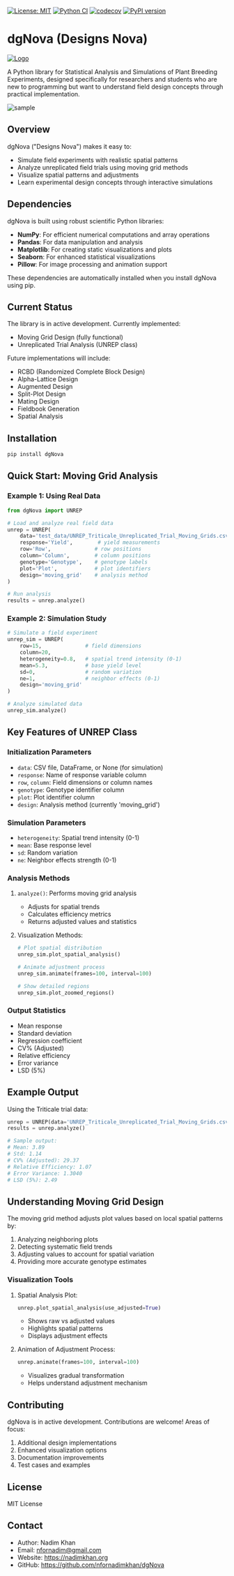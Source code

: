 [![License: MIT](https://img.shields.io/badge/License-MIT-yellow.svg)](https://opensource.org/licenses/MIT)
[![Python CI](https://github.com/nfornadimkhan/dgNova/actions/workflows/python-ci.yml/badge.svg)](https://github.com/nfornadimkhan/dgNova/actions/workflows/python-ci.yml)
[![codecov](https://codecov.io/gh/nfornadimkhan/dgNova/branch/main/graph/badge.svg)](https://codecov.io/gh/nfornadimkhan/dgNova)
[![PyPI version](https://badge.fury.io/py/dgNova.svg)](https://badge.fury.io/py/dgNova)

# dgNova (Designs Nova)
[![Logo](/logo.svg)](https://nfornadimkhan.github.io/dgNova/)

A Python library for Statistical Analysis and Simulations of Plant Breeding Experiments, designed specifically for researchers and students who are new to programming but want to understand field design concepts through practical implementation.

![sample](https://github.com/user-attachments/assets/03bc5ccc-201d-414e-88f9-ba4a7a3eedb9)

## Overview

dgNova ("Designs Nova") makes it easy to:
- Simulate field experiments with realistic spatial patterns
- Analyze unreplicated field trials using moving grid methods
- Visualize spatial patterns and adjustments
- Learn experimental design concepts through interactive simulations

## Dependencies

dgNova is built using robust scientific Python libraries:
- **NumPy**: For efficient numerical computations and array operations
- **Pandas**: For data manipulation and analysis
- **Matplotlib**: For creating static visualizations and plots
- **Seaborn**: For enhanced statistical visualizations
- **Pillow**: For image processing and animation support

These dependencies are automatically installed when you install dgNova using pip.

## Current Status

The library is in active development. Currently implemented:
- Moving Grid Design (fully functional)
- Unreplicated Trial Analysis (UNREP class)

Future implementations will include:
- RCBD (Randomized Complete Block Design)
- Alpha-Lattice Design
- Augmented Design
- Split-Plot Design
- Mating Design
- Fieldbook Generation
- Spatial Analysis

## Installation

```bash
pip install dgNova
```

## Quick Start: Moving Grid Analysis

### Example 1: Using Real Data

```python
from dgNova import UNREP

# Load and analyze real field data
unrep = UNREP(
    data='test_data/UNREP_Triticale_Unreplicated_Trial_Moving_Grids.csv',
    response='Yield',        # yield measurements
    row='Row',              # row positions
    column='Column',        # column positions
    genotype='Genotype',    # genotype labels
    plot='Plot',            # plot identifiers
    design='moving_grid'    # analysis method
)

# Run analysis
results = unrep.analyze()
```

### Example 2: Simulation Study

```python
# Simulate a field experiment
unrep_sim = UNREP(
    row=15,              # field dimensions
    column=20,
    heterogeneity=0.8,   # spatial trend intensity (0-1)
    mean=5.3,            # base yield level
    sd=0,                # random variation
    ne=1,                # neighbor effects (0-1)
    design='moving_grid'
)

# Analyze simulated data
unrep_sim.analyze()
```

## Key Features of UNREP Class

### Initialization Parameters
- `data`: CSV file, DataFrame, or None (for simulation)
- `response`: Name of response variable column
- `row`, `column`: Field dimensions or column names
- `genotype`: Genotype identifier column
- `plot`: Plot identifier column
- `design`: Analysis method (currently 'moving_grid')

### Simulation Parameters
- `heterogeneity`: Spatial trend intensity (0-1)
- `mean`: Base response level
- `sd`: Random variation
- `ne`: Neighbor effects strength (0-1)

### Analysis Methods

1. `analyze()`: Performs moving grid analysis
   - Adjusts for spatial trends
   - Calculates efficiency metrics
   - Returns adjusted values and statistics

2. Visualization Methods:
   ```python
   # Plot spatial distribution
   unrep_sim.plot_spatial_analysis()
   
   # Animate adjustment process
   unrep_sim.animate(frames=100, interval=100)
   
   # Show detailed regions
   unrep_sim.plot_zoomed_regions()
   ```

### Output Statistics
- Mean response
- Standard deviation
- Regression coefficient
- CV% (Adjusted)
- Relative efficiency
- Error variance
- LSD (5%)

## Example Output

Using the Triticale trial data:
```python
unrep = UNREP(data='UNREP_Triticale_Unreplicated_Trial_Moving_Grids.csv')
results = unrep.analyze()

# Sample output:
# Mean: 3.89
# Std: 1.14
# CV% (Adjusted): 29.37
# Relative Efficiency: 1.07
# Error Variance: 1.3040
# LSD (5%): 2.49
```

## Understanding Moving Grid Design

The moving grid method adjusts plot values based on local spatial patterns by:
1. Analyzing neighboring plots
2. Detecting systematic field trends
3. Adjusting values to account for spatial variation
4. Providing more accurate genotype estimates

### Visualization Tools

1. Spatial Analysis Plot:
   ```python
   unrep.plot_spatial_analysis(use_adjusted=True)
   ```
   - Shows raw vs adjusted values
   - Highlights spatial patterns
   - Displays adjustment effects

2. Animation of Adjustment Process:
   ```python
   unrep.animate(frames=100, interval=100)
   ```
   - Visualizes gradual transformation
   - Helps understand adjustment mechanism



## Contributing

dgNova is in active development. Contributions are welcome! Areas of focus:
1. Additional design implementations
2. Enhanced visualization options
3. Documentation improvements
4. Test cases and examples

## License

MIT License

## Contact

- Author: Nadim Khan
- Email: nfornadim@gmail.com
- Website: https://nadimkhan.org
- GitHub: https://github.com/nfornadimkhan/dgNova
